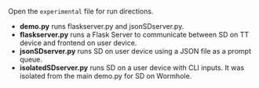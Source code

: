 Open the `experimental` file for run directions.

- **demo.py** runs flaskserver.py and jsonSDserver.py.
- **flaskserver.py** runs a Flask Server to communicate between SD on TT device and frontend on user device.
- **jsonSDserver.py** runs SD on user device using a JSON file as a prompt queue.
- **isolatedSDserver.py** runs SD on a user device with CLI inputs. It was isolated from the main demo.py for SD on Wormhole.